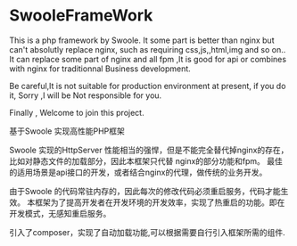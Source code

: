 # SwooleFrameWork

This is a php framework by Swoole. It some part is better than nginx  but  can't absolutly replace nginx, such as requiring css,js,,html,img 
and so on.. It can replace some part of nginx and all fpm ,It is good for api or  combines with nginx for traditionnal Business development.

Be careful,It is not suitable for production environment at present, if you do it, Sorry ,I will be Not responsible for you.

Finally , Welcome to join this project.

基于Swoole 实现高性能PHP框架

Swoole 实现的HttpServer 性能相当的强悍，但是不能完全替代掉nginx的存在，比如对静态文件的加载部分，因此本框架只代替 nginx的部分功能和fpm。
最佳的适用场景是api接口的开发，或者结合nginx的代理，做传统的业务开发。

由于Swoole 的代码常驻内存的，因此每次的修改代码必须重启服务，代码才能生效。
本框架为了提高开发者在开发环境的开发效率，实现了热重启的功能。即在开发模式，无感知重启服务。

引入了composer，实现了自动加载功能,可以根据需要自行引入框架所需的组件.
